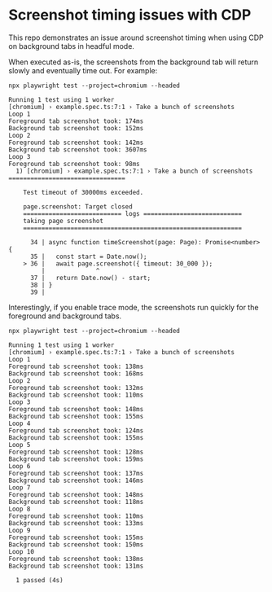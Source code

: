 # Screenshot timing issues with CDP

This repo demonstrates an issue around screenshot timing when using CDP on
background tabs in headful mode.

When executed as-is, the screenshots from the background tab will return slowly
and eventually time out. For example:

```
npx playwright test --project=chromium --headed

Running 1 test using 1 worker
[chromium] › example.spec.ts:7:1 › Take a bunch of screenshots
Loop 1
Foreground tab screenshot took: 174ms
Background tab screenshot took: 152ms
Loop 2
Foreground tab screenshot took: 142ms
Background tab screenshot took: 3607ms
Loop 3
Foreground tab screenshot took: 98ms
  1) [chromium] › example.spec.ts:7:1 › Take a bunch of screenshots ================================

    Test timeout of 30000ms exceeded.

    page.screenshot: Target closed
    =========================== logs ===========================
    taking page screenshot
    ============================================================

      34 | async function timeScreenshot(page: Page): Promise<number> {
      35 |   const start = Date.now();
    > 36 |   await page.screenshot({ timeout: 30_000 });
         |              ^
      37 |   return Date.now() - start;
      38 | }
      39 |
```

Interestingly, if you enable trace mode, the screenshots run quickly for the
foreground and background tabs.

```
npx playwright test --project=chromium --headed

Running 1 test using 1 worker
[chromium] › example.spec.ts:7:1 › Take a bunch of screenshots
Loop 1
Foreground tab screenshot took: 138ms
Background tab screenshot took: 168ms
Loop 2
Foreground tab screenshot took: 132ms
Background tab screenshot took: 110ms
Loop 3
Foreground tab screenshot took: 148ms
Background tab screenshot took: 155ms
Loop 4
Foreground tab screenshot took: 124ms
Background tab screenshot took: 155ms
Loop 5
Foreground tab screenshot took: 128ms
Background tab screenshot took: 159ms
Loop 6
Foreground tab screenshot took: 137ms
Background tab screenshot took: 146ms
Loop 7
Foreground tab screenshot took: 148ms
Background tab screenshot took: 118ms
Loop 8
Foreground tab screenshot took: 110ms
Background tab screenshot took: 133ms
Loop 9
Foreground tab screenshot took: 155ms
Background tab screenshot took: 150ms
Loop 10
Foreground tab screenshot took: 138ms
Background tab screenshot took: 131ms

  1 passed (4s)

```
